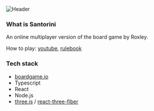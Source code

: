 ![Header](https://github.com/mbrinkl/santorini/blob/master/public/header.png)

### What is Santorini

An online multiplayer version of the board game by Roxley.

How to play: [youtube](https://www.youtube.com/watch?v=EZi-MZEylRQ), [rulebook](http://files.roxley.com/Santorini-Rulebook-Web-2016.08.14.pdf)

### Tech stack

- [boardgame.io](https://boardgame.io/)
- Typescript
- React
- Node.js
- [three.js](https://threejs.org/) / [react-three-fiber](https://github.com/pmndrs/react-three-fiber)
